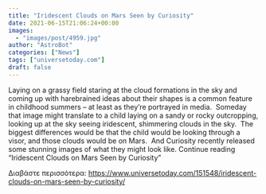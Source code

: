 ```yaml
---
title: "Iridescent Clouds on Mars Seen by Curiosity"
date: 2021-06-15T21:06:24+00:00
images:
  - "images/post/4959.jpg"
author: "AstroBot"
categories: ["News"]
tags: ["universetoday.com"]
draft: false
---
```


Laying on a grassy field staring at the cloud formations in the sky and coming up with harebrained ideas about their shapes is a common feature in childhood summers – at least as they’re portrayed in media.  Someday that image might translate to a child laying on a sandy or rocky outcropping, looking up at the sky seeing iridescent, shimmering clouds in the sky.  The biggest differences would be that the child would be looking through a visor, and those clouds would be on Mars.  And Curiosity recently released some stunning images of what they might look like. Continue reading “Iridescent Clouds on Mars Seen by Curiosity” 

Διαβάστε περισσότερα: https://www.universetoday.com/151548/iridescent-clouds-on-mars-seen-by-curiosity/
